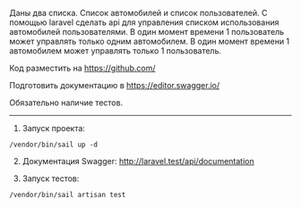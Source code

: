 Даны два списка.
Список автомобилей и список пользователей.
C помощью laravel сделать api для управления списком использования автомобилей пользователями.
В один момент времени 1 пользователь может управлять только одним автомобилем. В один момент времени 1 автомобилем может управлять только 1 пользователь.

Код разместить на https://github.com/

Подготовить документацию в https://editor.swagger.io/

Обязательно наличие тестов.

---

1. Запуск проекта:

`/vendor/bin/sail up -d`

2. Документация Swagger:
http://laravel.test/api/documentation

3. Запуск тестов:

`/vendor/bin/sail artisan test`
